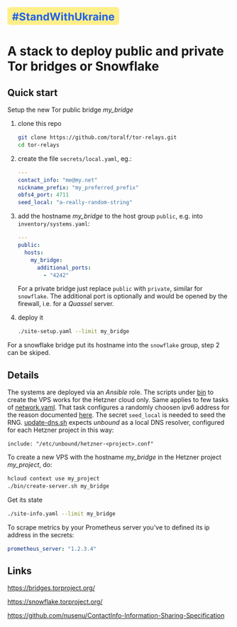 [![StandWithUkraine](https://raw.githubusercontent.com/vshymanskyy/StandWithUkraine/main/badges/StandWithUkraine.svg)](https://github.com/vshymanskyy/StandWithUkraine/blob/main/docs/README.md)

# A stack to deploy public and private Tor bridges or Snowflake

## Quick start

Setup the new Tor public bridge _my_bridge_

1. clone this repo

   ```bash
   git clone https://github.com/toralf/tor-relays.git
   cd tor-relays
   ```

1. create the file `secrets/local.yaml`, eg.:

   ```yaml
   ---
   contact_info: "me@my.net"
   nickname_prefix: "my_preferred_prefix"
   obfs4_port: 4711
   seed_local: "a-really-random-string"
   ```

1. add the hostname _my_bridge_ to the host group `public`, e.g. into `inventory/systems.yaml`:

   ```yaml
   ---
   public:
     hosts:
       my_bridge:
         additional_ports:
           - "4242"
   ```

   For a private bridge just replace `public` with `private`, similar for `snowflake`.
   The additional port is optionally and would be opened by the firewall, i.e. for a _Quassel_ server.

1. deploy it

   ```bash
   ./site-setup.yaml --limit my_bridge
   ```

For a snowflake bridge put its hostname into the `snowflake` group, step 2 can be skiped.

## Details

The systems are deployed via an _Ansible_ role.
The scripts under [bin](./bin) to create the VPS works for the Hetzner cloud only.
Same applies to few tasks of [network.yaml](./playbooks/roles/setup/tasks/network.yaml).
That task configures a randomly choosen ipv6 address for the reason documented [here](./playbooks/roles/setup/tasks/network.yaml#L2).
The secret `seed_local` is needed to seed the RNG.
[update-dns.sh](./bin/update-dns.sh) expects _unbound_ as a local DNS resolver,
configured for each Hetzner project in this way:

```config
include: "/etc/unbound/hetzner-<project>.conf"
```

To create a new VPS with the hostname _my_bridge_ in the Hetzner project _my_project_, do:

```bash
hcloud context use my_project
./bin/create-server.sh my_bridge
```

Get its state

```bash
./site-info.yaml --limit my_bridge
```

To scrape metrics by your Prometheus server you've to defined its ip address in the secrets:

```yaml
prometheus_server: "1.2.3.4"
```

## Links

https://bridges.torproject.org/

https://snowflake.torproject.org/

https://github.com/nusenu/ContactInfo-Information-Sharing-Specification
